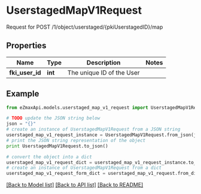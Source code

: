 # UserstagedMapV1Request

Request for POST /1/object/userstaged/{pkiUserstagedID}/map

## Properties

Name | Type | Description | Notes
------------ | ------------- | ------------- | -------------
**fki_user_id** | **int** | The unique ID of the User | 

## Example

```python
from eZmaxApi.models.userstaged_map_v1_request import UserstagedMapV1Request

# TODO update the JSON string below
json = "{}"
# create an instance of UserstagedMapV1Request from a JSON string
userstaged_map_v1_request_instance = UserstagedMapV1Request.from_json(json)
# print the JSON string representation of the object
print UserstagedMapV1Request.to_json()

# convert the object into a dict
userstaged_map_v1_request_dict = userstaged_map_v1_request_instance.to_dict()
# create an instance of UserstagedMapV1Request from a dict
userstaged_map_v1_request_form_dict = userstaged_map_v1_request.from_dict(userstaged_map_v1_request_dict)
```
[[Back to Model list]](../README.md#documentation-for-models) [[Back to API list]](../README.md#documentation-for-api-endpoints) [[Back to README]](../README.md)


